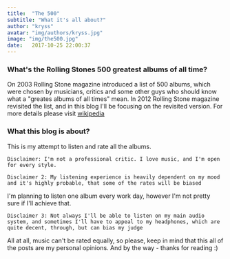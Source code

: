 ```yaml
---
title:  "The 500"
subtitle: "What it's all about?"
author: "kryss"
avatar: "img/authors/kryss.jpg"
image: "img/the500.jpg"
date:   2017-10-25 22:00:37
---
```


### What's the Rolling Stones 500 greatest albums of all time?
On 2003 Rolling Stone magazine introduced a list of 500 albums, which were chosen by musicians, critics and some other guys who should know what a "greates albums of all times" mean.
In 2012 Rolling Stone magazine revisited the list, and in this blog I'll be focusing on the revisited version. For more details please visit [wikipedia](https://en.wikipedia.org/wiki/Rolling_Stone%27s_500_Greatest_Albums_of_All_Time "Wiki for 500 greatest albums of all time")

### What this blog is about?
This is my attempt to listen and rate all the albums.

`Disclaimer: I'm not a professional critic. I love music, and I'm open for every style.`

`Disclaimer 2: My listening experience is heavily dependent on my mood and it's highly probable, that some of the rates will be biased`

I'm planning to listen one album every work day, however I'm not pretty sure if I'll achieve that.

`Disclaimer 3: Not always I'll be able to listen on my main audio system, and sometimes I'll have to appeal to my headphones, which are quite decent, through, but can bias my judge`

All at all, music can't be rated equally, so please, keep in mind that this all of the posts are my personal opinions.
And by the way - thanks for reading :)
